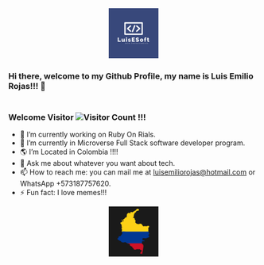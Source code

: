 <div align="center">
  <img src="./luis-logo.png" alt="logo" width="20%"  height="auto" />
 
</div>

### Hi there, welcome to my Github Profile, my name is Luis Emilio Rojas!!! 👋

### <br>Welcome Visitor ![Visitor Count](https://profile-counter.glitch.me/{lerfast}/count.svg) !!!



- 🔭 I’m currently working on Ruby On Rials.
- 🌱 I’m currently in Microverse Full Stack software developer program.
- 🌎 I’m Located in Colombia  !!!! 
- 💬 Ask me about whatever you want about tech.
- 📫 How to reach me: you can mail me at luisemiliorojas@hotmail.com or WhatsApp +573187757620.
- ⚡ Fun fact: I love memes!!! 

<div align="center">
  <img src="./colombia-map-silhouette-with-flag-on-black-background-free-vector.jpg" alt="logo" width="20%"  height="auto" />
 
</div>

